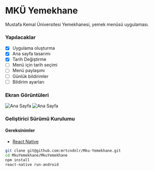 # MKÜ Yemekhane
Mustafa Kemal Üniversitesi Yemekhanesi, yemek menüsü uygulaması.

### Yapılacaklar
- [x] Uygulama oluşturma
- [x] Ana sayfa tasarımı
- [x] Tarih Değiştirme
- [ ] Menü için tarih seçimi
- [ ] Menü paylaşımı
- [ ] Günlük bildirimler
- [ ] Bildirim ayarları

### Ekran Görüntüleri
![Ana Sayfa](https://raw.githubusercontent.com/mrtcndnlr/mku-yemekhane/master/screenshots/home.png "Ana Sayfa")
![Ana Sayfa](https://raw.githubusercontent.com/mrtcndnlr/mku-yemekhane/master/screenshots/calendar.png "Takvim")

### Geliştirici Sürümü Kurulumu
#### Gereksinimler
- [React Native](https://facebook.github.io/react-native/ "React Native") 

```bash
git clone git@github.com:mrtcndnlr/Mku-Yemekhane.git
cd MkuYemekhane/MkuYemekhane
npm install
react-native run-android
```
